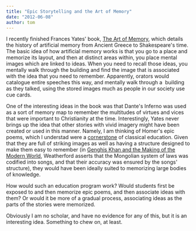 ```yaml
---
title: "Epic Storytelling and the Art of Memory"
date: "2012-06-08"
author: tom
---
```


I recently finished Frances Yates' book, [The Art of Memory](http://www.goodreads.com/book/show/245831.The_Art_of_Memory), which details the history of artificial memory from Ancient Greece to Shakespeare's time. The basic idea of how artificial memory works is that you go to a place and memorize its layout, and then at distinct areas within, you place mental images which are linked to ideas. When you need to recall those ideas, you mentally walk through the building and find the image that is associated with the idea that you need to remember. Apparently, orators would catalogue entire speeches this way, and mentally walk through a  building as they talked, using the stored images much as people in our society use cue cards.

One of the interesting ideas in the book was that Dante's Inferno was used as a sort of memory map to remember the multitudes of virtues and vices that were important to Christianity at the time. Interestingly, Yates never brings up the idea that other stories with vivid imagery might have been created or used in this manner. Namely, I am thinking of Homer's epic poems, which I understad were a [cornerstone](http://www.cummingsstudyguides.net/HomerBio.html) of classical education. Given that they are full of striking images as well as having a structure designed to make them easy to remember (in [Genghis Khan and the Making of the Modern World](http://www.goodreads.com/book/show/93426.Genghis_Khan_and_the_Making_of_the_Modern_World), Weatherford asserts that the Mongolian system of laws was codified into songs, and that their accuracy was ensured by the songs' structure), they would have been ideally suited to memorizing large bodies of knowledge.

How would such an education program work? Would students first be exposed to and then memorize epic poems, and then associate ideas with them? Or would it be more of a gradual process, associating ideas as the parts of the stories were memorized.

Obviously I am no scholar, and have no evidence for any of this, but it is an interesting idea. Something to chew on, at least.
